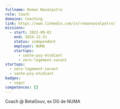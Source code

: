 ```yaml
---
fullname: Roman Navalpotro
role: Coach
domaine: Coaching
link: https://www.linkedin.com/in/romannavalpotro/
missions:
  - start: 2022-09-01
    end: 2024-12-31
    status: independent
    employer: NUMA
    startups:
      - sante-psy-etudiant
      - zero-logement-vacant
startups:
  - zero-logement-vacant
  - sante-psy-etudiant
badges:
  - segur
competences: []
---
```

Coach @ BetaGouv, ex DG de NUMA